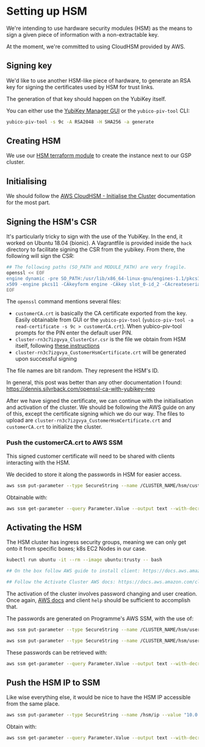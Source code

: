 # Setting up HSM

We're intending to use hardware security modules (HSM) as the means to sign a
given piece of information with a non-extractable key.

At the moment, we're committed to using CloudHSM provided by AWS.


## Signing key

We'd like to use another HSM-like piece of hardware, to generate an
RSA key for signing the certificates used by HSM for trust links.

The generation of that key should happen on the YubiKey itself.

You can either use the [YubiKey Manager GUI](https://www.yubico.com/products/services-software/download/yubikey-manager/) or the `yubico-piv-tool` CLI:

```sh
yubico-piv-tool -s 9c -A RSA2048 -H SHA256 -a generate
```

## Creating HSM

We use our [HSM terraform module](https://github.com/alphagov/gsp-teams/blob/master/terraform/modules/hsm/main.tf)
to create the instance next to our GSP cluster.

## Initialising

We should follow the [AWS CloudHSM - Initialise the Cluster](https://docs.aws.amazon.com/cloudhsm/latest/userguide/initialize-cluster.html)
documentation for the most part.

## Signing the HSM's CSR

It's particularly tricky to sign with the use of the YubiKey. In the end, it
worked on Ubuntu 18.04 (bionic). A Vagrantfile is provided inside the `hack` directory to facilitate signing the CSR from the yubikey. From there, the following will sign the CSR:

```sh
## The following paths (SO_PATH and MODULE_PATH) are very fragile.
openssl << EOF
engine dynamic -pre SO_PATH:/usr/lib/x86_64-linux-gnu/engines-1.1/pkcs11.so -pre ID:pkcs11 -pre NO_VCHECK:1 -pre LIST_ADD:1 -pre LOAD -pre MODULE_PATH:/usr/lib/x86_64-linux-gnu/opensc-pkcs11.so -pre VERBOSE
x509 -engine pkcs11 -CAkeyform engine -CAkey slot_0-id_2 -CAcreateserial -sha256 -CA customerCA.crt -req -in cluster-rn3c7izgvya_ClusterCsr.csr -out cluster-rn3c7izgvya_CustomerHsmCertificate.crt
EOF
```

The `openssl` command mentions several files:
- `customerCA.crt` is basically the CA certificate exported from the key.
  Easily obtainable from GUI or the `yubico-piv-tool` (`yubico-piv-tool -a read-certificate -s 9c > customerCA.crt`). When yubico-piv-tool prompts for the PIN enter the default user PIN.
- `cluster-rn3c7izgvya_ClusterCsr.csr` is the file we obtain from HSM itself,
  following [these instructions](https://docs.aws.amazon.com/cloudhsm/latest/userguide/initialize-cluster.html#get-csr)
- `cluster-rn3c7izgvya_CustomerHsmCertificate.crt` will be generated upon
  successful signing

The file names are bit random. They represent the HSM's ID.

In general, this post was better than any other documentation I found:
https://dennis.silvrback.com/openssl-ca-with-yubikey-neo

After we have signed the certificate, we can continue with the initialisation
and activation of the cluster. We should be following the AWS guide on any of
this, except the certificate signing which we do our way. The files to upload are
`cluster-rn3c7izgvya_CustomerHsmCertificate.crt` and `customerCA.crt` to initialize
the cluster.

### Push the customerCA.crt to AWS SSM

This signed customer certificate will need to be shared with clients
interacting with the HSM.

We decided to store it along the passwords in HSM for easier access.

```sh
aws ssm put-parameter --type SecureString --name /CLUSTER_NAME/hsm/customerCA --value "$(cat customerCA.crt)"
```

Obtainable with:

```sh
aws ssm get-parameter --query Parameter.Value --output text --with-decryption --name /CLUSTER_NAME/hsm/customerCA
```

## Activating the HSM

The HSM cluster has ingress security groups, meaning we can only
get onto it from specific boxes; k8s EC2 Nodes in our case.

```sh
kubectl run ubuntu -it --rm --image ubuntu:trusty -- bash

## On the box follow AWS guide to install client: https://docs.aws.amazon.com/cloudhsm/latest/userguide/install-and-configure-client-linux.html

## Follow the Activate Cluster AWS docs: https://docs.aws.amazon.com/cloudhsm/latest/userguide/activate-cluster.html
```

The activation of the cluster involves password changing and user creation.
Once again, [AWS docs](https://docs.aws.amazon.com/cloudhsm/latest/userguide/activate-cluster.html)
and client `help` should be sufficient to accomplish that.

The passwords are generated on Programme's AWS SSM, with the use of:

```sh
aws ssm put-parameter --type SecureString --name /CLUSTER_NAME/hsm/users/co/password --value "$(pwgen --capitalize --numerals --secure --symbols -1 --ambiguous 32 1 | tr -d '\n')" ## For Crypto Officer

aws ssm put-parameter --type SecureString --name /CLUSTER_NAME/hsm/users/cu/1/password --value "$(pwgen --capitalize --numerals --secure --symbols -1 --ambiguous 32 1 | tr -d '\n')" ## For Crypto User - Increased by 1 for any next user.
```

These passwords can be retrieved with:

```sh
aws ssm get-parameter --query Parameter.Value --output text --with-decryption --name /CLUSTER_NAME/hsm/users/cu/1/password | tr -d '\n' | pbcopy
```

## Push the HSM IP to SSM

Like wise everything else, it would be nice to have the HSM IP accessible from
the same place.

```sh
aws ssm put-parameter --type SecureString --name /hsm/ip --value "10.0.12.205"
```

Obtain with:

```sh
aws ssm get-parameter --query Parameter.Value --output text --with-decryption --name /hsm/ip
```
